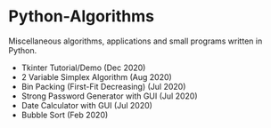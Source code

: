 # Python-Algorithms
Miscellaneous algorithms, applications and small programs written in Python.

- Tkinter Tutorial/Demo (Dec 2020)
- 2 Variable Simplex Algorithm (Aug 2020)
- Bin Packing (First-Fit Decreasing) (Jul 2020)
- Strong Password Generator with GUI (Jul 2020)
- Date Calculator with GUI (Jul 2020)
- Bubble Sort (Feb 2020)
